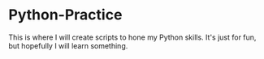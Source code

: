 # Python-Practice
This is where I will create scripts to hone my Python skills. It's just for fun, but hopefully I will learn something.

